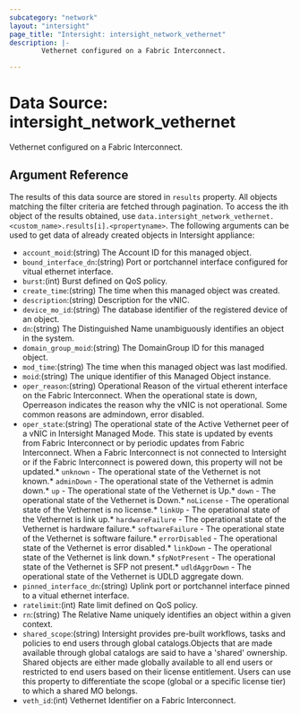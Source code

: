 ```yaml
---
subcategory: "network"
layout: "intersight"
page_title: "Intersight: intersight_network_vethernet"
description: |-
        Vethernet configured on a Fabric Interconnect.

---
```


# Data Source: intersight_network_vethernet
Vethernet configured on a Fabric Interconnect.
## Argument Reference
The results of this data source are stored in `results` property.
All objects matching the filter criteria are fetched through pagination.
To access the ith object of the results obtained, use `data.intersight_network_vethernet.<custom_name>.results[i].<propertyname>`.
The following arguments can be used to get data of already created objects in Intersight appliance:
* `account_moid`:(string) The Account ID for this managed object. 
* `bound_interface_dn`:(string) Port or portchannel interface configured for vitual ethernet interface. 
* `burst`:(int) Burst defined on QoS policy. 
* `create_time`:(string) The time when this managed object was created. 
* `description`:(string) Description for the vNIC. 
* `device_mo_id`:(string) The database identifier of the registered device of an object. 
* `dn`:(string) The Distinguished Name unambiguously identifies an object in the system. 
* `domain_group_moid`:(string) The DomainGroup ID for this managed object. 
* `mod_time`:(string) The time when this managed object was last modified. 
* `moid`:(string) The unique identifier of this Managed Object instance. 
* `oper_reason`:(string) Operational Reason of the virtual etherent interface on the Fabric Interconnect. When the operational state is down, Operreason indicates the reason why the vNIC is not operational. Some common reasons are admindown, error disabled. 
* `oper_state`:(string) The operational state of the Active Vethernet peer of a vNIC in Intersight Managed Mode. This state is updated by events from Fabric Interconnect or by periodic updates from Fabric Interconnect. When a Fabric Interconnect is not connected to Intersight or if the Fabric Interconnect is powered down, this property will not be updated.* `unknown` - The operational state of the Vethernet is not known.* `adminDown` - The operational state of the Vethernet is admin down.* `up` - The operational state of the Vethernet is Up.* `down` - The operational state of the Vethernet is Down.* `noLicense` - The operational state of the Vethernet is no license.* `linkUp` - The operational state of the Vethernet is link up.* `hardwareFailure` - The operational state of the Vethernet is hardware failure.* `softwareFailure` - The operational state of the Vethernet is software failure.* `errorDisabled` - The operational state of the Vethernet is error disabled.* `linkDown` - The operational state of the Vethernet is link down.* `sfpNotPresent` - The operational state of the Vethernet is SFP not present.* `udldAggrDown` - The operational state of the Vethernet is UDLD aggregate down. 
* `pinned_interface_dn`:(string) Uplink port or portchannel interface pinned to a vitual ethernet interface. 
* `ratelimit`:(int) Rate limit defined on QoS policy. 
* `rn`:(string) The Relative Name uniquely identifies an object within a given context. 
* `shared_scope`:(string) Intersight provides pre-built workflows, tasks and policies to end users through global catalogs.Objects that are made available through global catalogs are said to have a 'shared' ownership. Shared objects are either made globally available to all end users or restricted to end users based on their license entitlement. Users can use this property to differentiate the scope (global or a specific license tier) to which a shared MO belongs. 
* `veth_id`:(int) Vethernet Identifier on a Fabric Interconnect. 
 
